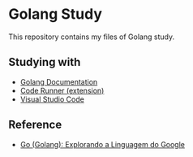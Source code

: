 # Golang Study

This repository contains my files of Golang study.

## Studying with

* [Golang Documentation](https://golang.org/doc/code.html)
* [Code Runner (extension)](https://marketplace.visualstudio.com/items?itemName=formulahendry.code-runner)
* [Visual Studio Code](https://code.visualstudio.com/)

## Reference

* [Go (Golang): Explorando a Linguagem do Google](https://www.udemy.com/course/curso-go/)